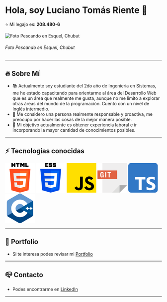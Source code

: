 # Hola, soy Luciano Tomás Riente 👋

:star: Mi legajo es: **208.480-6**

<image
  src="fotoPescando.jpg"
  alt="Foto Pescando en Esquel, Chubut">
  
###### *Foto Pescando en Esquel, Chubut*

---

## :fire: Sobre Mí

- :books: Actualmente soy estudiante del 2do año de Ingenieria en Sistemas, me he estado capacitando para orientarme al área del Desarrollo Web que es un área que realmente me gusta, aunque no me limito a explorar otras áreas del mundo de la programación. Cuento con un nivel de Inglés intermedio.
- :mag_right: Me considero una persona realmente responsable y proactiva, me preocupo por hacer las cosas de la mejor manera posible.
- :money_with_wings: Mi objetivo actualmente es obtener experiencia laboral e ir incorporando la mayor cantidad de conocimientos posibles.

---

## :zap: Tecnologías conocidas

<img src="html.png" width="95px" alt="HTML logo"/> <img src="css.png" width="95px" alt="CSS logo"/> <img src="javascript.png" width="95px" alt="Javascript logo"/> <img src="git.png" width="95px" alt="GIT logo"/> <img src="typescript.png" width="95px" alt="typescript logo"/> <img src="c.png" width="95px" alt="C logo"/>

---

## :page_with_curl: Portfolio

- Si te interesa podes revisar mi [Portfolio]

---

## :mailbox_closed: Contacto

- Podes encontrarme en [LinkedIn]

---

[LinkedIn]: https://www.linkedin.com/in/lucianoriente/
[Portfolio]: https://lucssiano.github.io/Portfolio/